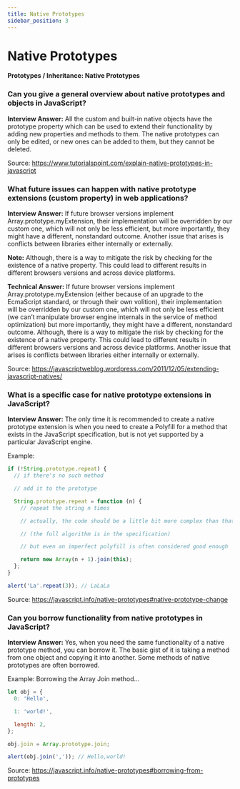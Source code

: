```yaml
---
title: Native Prototypes
sidebar_position: 3
---
```


# Native Prototypes

**Prototypes / Inheritance: Native Prototypes**

<head>
  <title>Native Prototypes - JavaScript Interview Questions & Answers</title>
  <meta charSet="utf-8" />
</head>

### Can you give a general overview about native prototypes and objects in JavaScript?

**Interview Answer:** All the custom and built-in native objects have the prototype property which can be used to extend their functionality by adding new properties and methods to them. The native prototypes can only be edited, or new ones can be added to them, but they cannot be deleted.

Source: <https://www.tutorialspoint.com/explain-native-prototypes-in-javascript>

### What future issues can happen with native prototype extensions (custom property) in web applications?

**Interview Answer:** If future browser versions implement Array.prototype.myExtension, their implementation will be overridden by our custom one, which will not only be less efficient, but more importantly, they might have a different, nonstandard outcome. Another issue that arises is conflicts between libraries either internally or externally.

**Note:** Although, there is a way to mitigate the risk by checking for the existence of a native property. This could lead to different results in different browsers versions and across device platforms.

**Technical Answer:** If future browser versions implement Array.prototype.myExtension (either because of an upgrade to the EcmaScript standard, or through their own volition), their implementation will be overridden by our custom one, which will not only be less efficient (we can’t manipulate browser engine internals in the service of method optimization) but more importantly, they might have a different, nonstandard outcome. Although, there is a way to mitigate the risk by checking for the existence of a native property. This could lead to different results in different browsers versions and across device platforms. Another issue that arises is conflicts between libraries either internally or externally.

Source: <https://javascriptweblog.wordpress.com/2011/12/05/extending-javascript-natives/>

### What is a specific case for native prototype extensions in JavaScript?

**Interview Answer:** The only time it is recommended to create a native prototype extension is when you need to create a Polyfill for a method that exists in the JavaScript specification, but is not yet supported by a particular JavaScript engine.

Example:

```js
if (!String.prototype.repeat) {
  // if there's no such method

  // add it to the prototype

  String.prototype.repeat = function (n) {
    // repeat the string n times

    // actually, the code should be a little bit more complex than that

    // (the full algorithm is in the specification)

    // but even an imperfect polyfill is often considered good enough

    return new Array(n + 1).join(this);
  };
}

alert('La'.repeat(3)); // LaLaLa
```

Source: <https://javascript.info/native-prototypes#native-prototype-change>

### Can you borrow functionality from native prototypes in JavaScript?

**Interview Answer:** Yes, when you need the same functionality of a native prototype method, you can borrow it. The basic gist of it is taking a method from one object and copying it into another. Some methods of native prototypes are often borrowed.

Example: Borrowing the Array Join method…

```js
let obj = {
  0: 'Hello',

  1: 'world!',

  length: 2,
};

obj.join = Array.prototype.join;

alert(obj.join(',')); // Hello,world!
```

Source: <https://javascript.info/native-prototypes#borrowing-from-prototypes>
